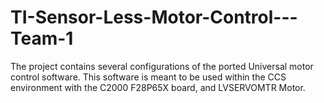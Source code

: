 # TI-Sensor-Less-Motor-Control---Team-1

The project contains several configurations of the ported Universal motor control software. This software is meant to be used within the CCS environment with the C2000 F28P65X board, and LVSERVOMTR Motor.
